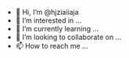 - 👋 Hi, I’m @hjziaiiaja
- 👀 I’m interested in ...
- 🌱 I’m currently learning ...
- 💞️ I’m looking to collaborate on ...
- 📫 How to reach me ...

<!---
hjziaiiaja/hjziaiiaja is a ✨ special ✨ repository because its `README.md` (this file) appears on your GitHub profile.
You can click the Preview link to take a look at your changes.
--->
